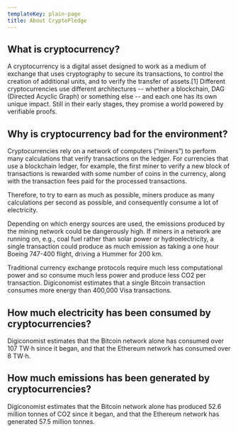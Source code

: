 ```yaml
---
templateKey: plain-page
title: About CryptoPledge
---
```


## What is cryptocurrency?

A cryptocurrency is a digital asset designed to work as a medium of exchange that uses cryptography to secure its transactions, to control the creation of additional units, and to verify the transfer of assets.\[1] Different cryptocurrencies use different architectures -- whether a blockchain, DAG (Directed Acyclic Graph) or something else -- and each one has its own unique impact. Still in their early stages, they promise a world powered by verifiable proofs.

## Why is cryptocurrency bad for the environment?

Cryptocurrencies rely on a network of computers (“miners”) to perform many calculations that verify transactions on the ledger. For currencies that use a blockchain ledger, for example, the first miner to verify a new block of transactions is rewarded with some number of coins in the currency, along with the transaction fees paid for the processed transactions.

Therefore, to try to earn as much as possible, miners produce as many calculations per second as possible, and consequently consume a lot of electricity.

Depending on which energy sources are used, the emissions produced by the mining network could be dangerously high. If miners in a network are running on, e.g., coal fuel rather than solar power or hydroelectricity, a single transaction could produce as much emission as taking a one hour Boeing 747-400 flight, driving a Hummer for 200 km.

Traditional currency exchange protocols require much less computational power and so consume much less power and produce less CO2 per transaction. Digiconomist estimates that a single Bitcoin transaction consumes more energy than 400,000 Visa transactions.

## How much electricity has been consumed by cryptocurrencies?

Digiconomist estimates that the Bitcoin network alone has consumed over 107 TW⋅h since it began, and that the Ethereum network has consumed over 8 TW⋅h.

## How much emissions has been generated by cryptocurrencies?

Digiconomist estimates that the Bitcoin network alone has produced 52.6 million tonnes of CO2 since it began, and that the Ethereum network has generated 57.5 million tonnes.
